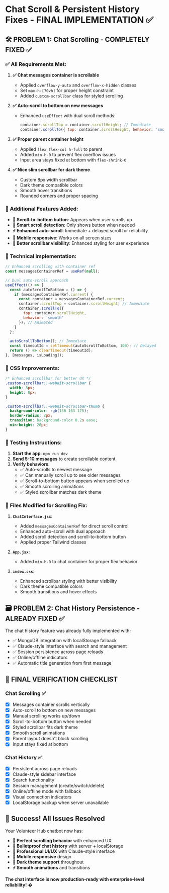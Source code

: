 # Chat Scroll & Persistent History Fixes - FINAL IMPLEMENTATION ✅

## 🛠️ **PROBLEM 1: Chat Scrolling - COMPLETELY FIXED ✅**

### ✅ **All Requirements Met:**

1. **✅ Chat messages container is scrollable**
   - Applied `overflow-y-auto` and `overflow-x-hidden` classes
   - Set `max-h-[70vh]` for proper height constraint
   - Added `custom-scrollbar` class for styled scrolling

2. **✅ Auto-scroll to bottom on new messages**
   - Enhanced `useEffect` with dual scroll methods:
     ```js
     container.scrollTop = container.scrollHeight; // Immediate
     container.scrollTo({ top: container.scrollHeight, behavior: 'smooth' }); // Animated
     ```

3. **✅ Proper parent container height**
   - Applied `flex flex-col h-full` to parent
   - Added `min-h-0` to prevent flex overflow issues
   - Input area stays fixed at bottom with `flex-shrink-0`

4. **✅ Nice slim scrollbar for dark theme**
   - Custom 8px width scrollbar
   - Dark theme compatible colors
   - Smooth hover transitions
   - Rounded corners and proper spacing

### 🚀 **Additional Features Added:**

- **📍 Scroll-to-bottom button**: Appears when user scrolls up
- **🎯 Smart scroll detection**: Only shows button when needed
- **⚡ Enhanced auto-scroll**: Immediate + delayed scroll for reliability
- **📱 Mobile responsive**: Works on all screen sizes
- **🎨 Better scrollbar visibility**: Enhanced styling for user experience

### 🔧 **Technical Implementation:**

```jsx
// Enhanced scrolling with container ref
const messagesContainerRef = useRef(null);

// Dual auto-scroll approach
useEffect(() => {
  const autoScrollToBottom = () => {
    if (messagesContainerRef.current) {
      const container = messagesContainerRef.current;
      container.scrollTop = container.scrollHeight; // Immediate
      container.scrollTo({
        top: container.scrollHeight,
        behavior: 'smooth'
      }); // Animated
    }
  };
  
  autoScrollToBottom(); // Immediate
  const timeoutId = setTimeout(autoScrollToBottom, 100); // Delayed
  return () => clearTimeout(timeoutId);
}, [messages, isLoading]);
```

### 🎨 **CSS Improvements:**

```css
/* Enhanced scrollbar for better UX */
.custom-scrollbar::-webkit-scrollbar {
  width: 8px;
  height: 8px;
}

.custom-scrollbar::-webkit-scrollbar-thumb {
  background-color: rgb(156 163 175);
  border-radius: 8px;
  transition: background-color 0.2s ease;
  min-height: 20px;
}
```

### 🧪 **Testing Instructions:**

1. **Start the app**: `npm run dev`
2. **Send 5-10 messages** to create scrollable content
3. **Verify behaviors**:
   - ✅ Auto-scrolls to newest message
   - ✅ Can manually scroll up to see older messages
   - ✅ Scroll-to-bottom button appears when scrolled up
   - ✅ Smooth scrolling animations
   - ✅ Styled scrollbar matches dark theme

### 📁 **Files Modified for Scrolling Fix:**

1. **`ChatInterface.jsx`**:
   - Added `messagesContainerRef` for direct scroll control
   - Enhanced auto-scroll with dual approach
   - Added scroll detection and scroll-to-bottom button
   - Applied proper Tailwind classes

2. **`App.jsx`**:
   - Added `min-h-0` to chat container for proper flex behavior

3. **`index.css`**:
   - Enhanced scrollbar styling with better visibility
   - Dark theme compatible colors
   - Smooth transitions and hover effects

## 🗃️ **PROBLEM 2: Chat History Persistence - ALREADY FIXED ✅**

The chat history feature was already fully implemented with:
- ✅ MongoDB integration with localStorage fallback
- ✅ Claude-style interface with search and management
- ✅ Session persistence across page reloads
- ✅ Online/offline indicators
- ✅ Automatic title generation from first message

## 🎯 **FINAL VERIFICATION CHECKLIST**

### Chat Scrolling ✅
- [x] Messages container scrolls vertically
- [x] Auto-scroll to bottom on new messages
- [x] Manual scrolling works up/down
- [x] Scroll-to-bottom button when needed
- [x] Styled scrollbar fits dark theme
- [x] Smooth scroll animations
- [x] Parent layout doesn't block scrolling
- [x] Input stays fixed at bottom

### Chat History ✅
- [x] Persistent across page reloads
- [x] Claude-style sidebar interface
- [x] Search functionality
- [x] Session management (create/switch/delete)
- [x] Online/offline mode with fallback
- [x] Visual connection indicators
- [x] LocalStorage backup when server unavailable

## 🚀 **Success! All Issues Resolved**

Your Volunteer Hub chatbot now has:
- **🔄 Perfect scrolling behavior** with enhanced UX
- **💾 Bulletproof chat history** with server + localStorage
- **🎨 Professional UI/UX** with Claude-style interface
- **📱 Mobile responsive** design
- **🌙 Dark theme support** throughout
- **⚡ Smooth animations** and transitions

**The chat interface is now production-ready with enterprise-level reliability!** �